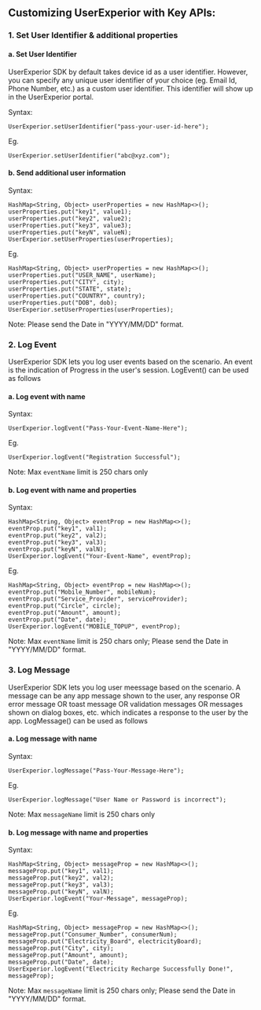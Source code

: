 
## Customizing UserExperior with Key APIs:

### 1. Set User Identifier & additional properties

#### a. Set User Identifier

UserExperior SDK by default takes device id as a user identifier. However, you can specify any unique user identifier of your choice (eg. Email Id, Phone Number, etc.) as a custom user identifier. This identifier will show up in the UserExperior portal.

   Syntax:
    
    UserExperior.setUserIdentifier("pass-your-user-id-here");
    
    
   Eg.
    
    UserExperior.setUserIdentifier("abc@xyz.com");
    

#### b. Send additional user information

   Syntax:
    
    HashMap<String, Object> userProperties = new HashMap<>();
    userProperties.put("key1", value1);
    userProperties.put("key2", value2);
    userProperties.put("key3", value3);
    userProperties.put("keyN", valueN);
    UserExperior.setUserProperties(userProperties);
    
   Eg.

    HashMap<String, Object> userProperties = new HashMap<>();
    userProperties.put("USER_NAME", userName);
    userProperties.put("CITY", city);
    userProperties.put("STATE", state);
    userProperties.put("COUNTRY", country);
    userProperties.put("DOB", dob);
    UserExperior.setUserProperties(userProperties);
    
   Note: Please send the Date in "YYYY/MM/DD" format.

### 2. Log Event

UserExperior SDK lets you log user events based on the scenario. An event is the indication of Progress in the user's session. LogEvent() can be used as follows

#### a. Log event with name

   Syntax:
    
    UserExperior.logEvent("Pass-Your-Event-Name-Here");
    
   Eg.
    
    UserExperior.logEvent("Registration Successful");

   Note: Max `eventName` limit is 250 chars only
    
#### b. Log event with name and properties

   Syntax:
    
    HashMap<String, Object> eventProp = new HashMap<>();
    eventProp.put("key1", val1);
    eventProp.put("key2", val2);
    eventProp.put("key3", val3);
    eventProp.put("keyN", valN);
    UserExperior.logEvent("Your-Event-Name", eventProp);
    
   Eg.
    
    HashMap<String, Object> eventProp = new HashMap<>();
    eventProp.put("Mobile_Number", mobileNum);
    eventProp.put("Service_Provider", serviceProvider);
    eventProp.put("Circle", circle);
    eventProp.put("Amount", amount);
    eventProp.put("Date", date);
    UserExperior.logEvent("MOBILE_TOPUP", eventProp);        

   Note: Max `eventName` limit is 250 chars only; Please send the Date in "YYYY/MM/DD" format.

    
### 3. Log Message

UserExperior SDK lets you log user meessage based on the scenario. A message can be any app message shown to the user, any response OR error message OR toast message OR validation messages OR messages shown on dialog boxes, etc. which indicates a response to the user by the app. LogMessage() can be used as follows

#### a. Log message with name

   Syntax:
    
    UserExperior.logMessage("Pass-Your-Message-Here");
    
   Eg.
    
    UserExperior.logMessage("User Name or Password is incorrect");

   Note: Max `messageName` limit is 250 chars only
    
#### b. Log message with name and properties

   Syntax:
    
    HashMap<String, Object> messageProp = new HashMap<>();
    messageProp.put("key1", val1);
    messageProp.put("key2", val2);
    messageProp.put("key3", val3);
    messageProp.put("keyN", valN);
    UserExperior.logEvent("Your-Message", messageProp);
    
   Eg.
    
    HashMap<String, Object> messageProp = new HashMap<>();
    messageProp.put("Consumer_Number", consumerNum);
    messageProp.put("Electricity_Board", electricityBoard);
    messageProp.put("City", city);
    messageProp.put("Amount", amount);
    messageProp.put("Date", date);
    UserExperior.logEvent("Electricity Recharge Successfully Done!", messageProp);
    
  Note: Max `messageName` limit is 250 chars only; Please send the Date in "YYYY/MM/DD" format.

